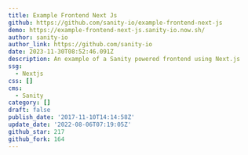 ```yaml
---
title: Example Frontend Next Js
github: https://github.com/sanity-io/example-frontend-next-js
demo: https://example-frontend-next-js.sanity-io.now.sh/
author: sanity-io
author_link: https://github.com/sanity-io
date: 2023-11-30T08:52:46.091Z
description: An example of a Sanity powered frontend using Next.js
ssg:
  - Nextjs
css: []
cms:
  - Sanity
category: []
draft: false
publish_date: '2017-11-10T14:14:58Z'
update_date: '2022-08-06T07:19:05Z'
github_star: 217
github_fork: 164
---
```

